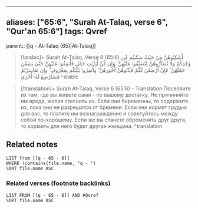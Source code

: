
---
aliases: ["65:6", "Surah At-Talaq, verse 6", "Qur'an 65:6"]
tags: Qvref
---

parent:: [[q - At-Talaq (65)|At-Talaq]]

> [!arabic]+ Surah At-Talaq, Verse 6 (65:6)
> <span class="quran-arabic">أَسْكِنُوهُنَّ مِنْ حَيْثُ سَكَنتُم مِّن وُجْدِكُمْ وَلَا تُضَآرُّوهُنَّ لِتُضَيِّقُوا۟ عَلَيْهِنَّ ۚ وَإِن كُنَّ أُو۟لَـٰتِ حَمْلٍ فَأَنفِقُوا۟ عَلَيْهِنَّ حَتَّىٰ يَضَعْنَ حَمْلَهُنَّ ۚ فَإِنْ أَرْضَعْنَ لَكُمْ فَـَٔاتُوهُنَّ أُجُورَهُنَّ ۖ وَأْتَمِرُوا۟ بَيْنَكُم بِمَعْرُوفٍ ۖ وَإِن تَعَاسَرْتُمْ فَسَتُرْضِعُ لَهُۥٓ أُخْرَىٰ</span>
^arabic

> [!translation]+ Surah At-Talaq, Verse 6 (65:6) - Translation
> Поселяйте их там, где вы живете сами - по вашему достатку. Не причиняйте им вреда, желая стеснить их. Если они беременны, то содержите их, пока они не разрешатся от бремени. Если они кормят грудью для вас, то платите им вознаграждение и советуйтесь между собой по-хорошему. Если же вы станете обременять друг друга, то кормить для него будет другая женщина.
^translation



## Related notes
```dataview
LIST from [[q - 65 - 6]]
WHERE !contains(file.name, "q - ")
SORT file.name ASC
```

### Related verses (footnote backlinks)
```dataview
LIST FROM [[q - 65 - 6]] AND #Qvref
SORT file.name ASC
```

